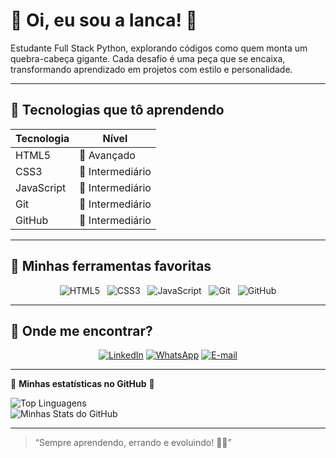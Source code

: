 # 🌸 Oi, eu sou a Ianca! 🌸

Estudante Full Stack Python, explorando códigos como quem monta um quebra-cabeça gigante.
Cada desafio é uma peça que se encaixa, transformando aprendizado em projetos com estilo e personalidade.

---

## 🚀 Tecnologias que tô aprendendo

| Tecnologia  | Nível             |
|-------------|-------------------|
| HTML5       | 🌷 Avançado        |
| CSS3        | 🌸 Intermediário    |
| JavaScript  | 🌼 Intermediário    |
| Git         | 🌻 Intermediário    |
| GitHub      | 🌺 Intermediário    |

---

## 🎀 Minhas ferramentas favoritas

<div align="center">

![HTML5](https://img.shields.io/badge/-HTML5-FF6F91?style=for-the-badge&logo=html5&logoColor=white)&nbsp;&nbsp;
![CSS3](https://img.shields.io/badge/-CSS3-FF9671?style=for-the-badge&logo=css3&logoColor=white)&nbsp;&nbsp;
![JavaScript](https://img.shields.io/badge/-JavaScript-FFC75F?style=for-the-badge&logo=javascript&logoColor=black)&nbsp;&nbsp;
![Git](https://img.shields.io/badge/-Git-F9F871?style=for-the-badge&logo=git&logoColor=black)&nbsp;&nbsp;
![GitHub](https://img.shields.io/badge/-GitHub-C7CEEA?style=for-the-badge&logo=github&logoColor=black)

</div>

---

## 🌷 Onde me encontrar?
<div align="center">

[![LinkedIn](https://img.shields.io/badge/-LinkedIn-FF69B4?style=for-the-badge&logo=linkedin&logoColor=white)](https://www.linkedin.com/in/ianca-laurentino-3aa774277/)
[![WhatsApp](https://img.shields.io/badge/-WhatsApp-FF69B4?style=for-the-badge&logo=whatsapp&logoColor=white)](https://wa.me/5511988501416)
[![E-mail](https://img.shields.io/badge/E-mail-FF6F91?style=flat-square&logo=gmail&logoColor=white)](mailto:iancalaurentino@gmail.com)

</div>

---
🌸 **Minhas estatísticas no GitHub** 🌸

![Top Linguagens](https://github-readme-stats.vercel.app/api/top-langs/?username=iancaTino&layout=compact&bg_color=ffe4e6&title_color=ff69b4&text_color=db7093)  
![Minhas Stats do GitHub](https://github-readme-stats.vercel.app/api?username=iancaTino&show_icons=true&bg_color=ffe4e6&title_color=ff69b4&text_color=db7093)

---

> “Sempre aprendendo, errando e evoluindo! 💖✨” 
